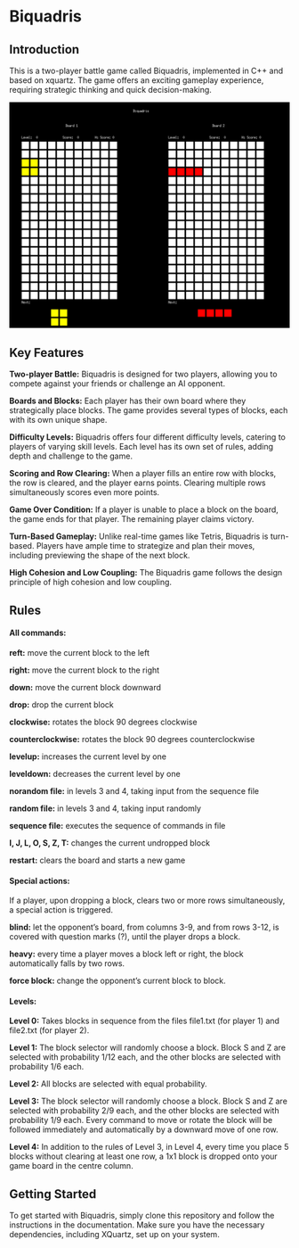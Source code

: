 # Biquadris

## Introduction
This is a two-player battle game called Biquadris, implemented in C++ and based on xquartz.  The game offers an exciting gameplay experience, requiring strategic thinking and quick decision-making.

![Alt Text](view.png)

## Key Features

**Two-player Battle:** Biquadris is designed for two players, allowing you to compete against your friends or challenge an AI opponent.

**Boards and Blocks:** Each player has their own board where they strategically place blocks.  The game provides several types of blocks, each with its own unique shape.

**Difficulty Levels:** Biquadris offers four different difficulty levels, catering to players of varying skill levels.  Each level has its own set of rules, adding depth and challenge to the game.

**Scoring and Row Clearing:** When a player fills an entire row with blocks, the row is cleared, and the player earns points.  Clearing multiple rows simultaneously scores even more points.

**Game Over Condition:** If a player is unable to place a block on the board, the game ends for that player.  The remaining player claims victory.

**Turn-Based Gameplay:** Unlike real-time games like Tetris, Biquadris is turn-based.  Players have ample time to strategize and plan their moves, including previewing the shape of the next block.

**High Cohesion and Low Coupling:** The Biquadris game follows the design principle of high cohesion and low coupling. 


## Rules
#### All commands: 
**reft:** move the current block to the left

**right:** move the current block to the right

**down:** move the current block downward

**drop:** drop the current block

**clockwise:** rotates the block 90 degrees clockwise

**counterclockwise:** rotates the block 90 degrees counterclockwise

**levelup:** increases the current level by one

**leveldown:** decreases the current level by one

**norandom file:** in levels 3 and 4, taking input from the sequence file

**random file:** in levels 3 and 4, taking input randomly

**sequence file:** executes the sequence of commands in file

**I, J, L, O, S, Z, T:** changes the current undropped block

**restart:** clears the board and starts a new game

#### Special actions: 
If a player, upon dropping a block, clears two or more rows simultaneously, a special action is triggered.

**blind:** let the opponent’s board, from columns 3-9, and from rows 3-12, is covered with question marks (?), until the player drops a block.

**heavy:** every time a player moves a block left or right, the block automatically falls by two rows.

**force block:** change the opponent’s current block to block.

#### Levels: 
**Level 0:** 
Takes blocks in sequence from the files file1.txt (for player 1) and file2.txt (for player 2).

**Level 1:**
The block selector will randomly choose a block. Block S and Z are selected with probability 1/12 each, and the other blocks are selected with probability 1/6 each.

**Level 2:**
All blocks are selected with equal probability.

**Level 3:**
The block selector will randomly choose a block. Block S and Z are selected with probability 2/9 each, and the other blocks are selected with probability 1/9 each.
Every command to move or rotate the block will be followed immediately and automatically by a downward move of one row.

**Level 4:**
In addition to the rules of Level 3, in Level 4, every time you place 5 blocks without clearing at least one row, a 1x1 block is dropped onto your game board in the centre column.


## Getting Started

To get started with Biquadris, simply clone this repository and follow the instructions in the documentation.  Make sure you have the necessary dependencies, including XQuartz, set up on your system.

